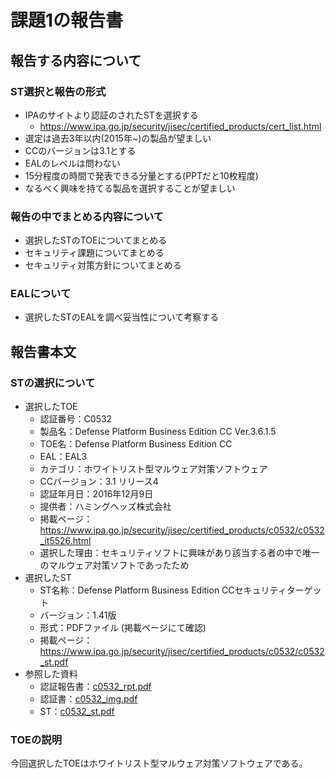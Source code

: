 # 課題1の報告書

## 報告する内容について
### ST選択と報告の形式
- IPAのサイトより認証のされたSTを選択する
    - https://www.ipa.go.jp/security/jisec/certified_products/cert_list.html
- 選定は過去3年以内(2015年~)の製品が望ましい
- CCのバージョンは3.1とする
- EALのレベルは問わない
- 15分程度の時間で発表できる分量とする(PPTだと10枚程度)
- なるべく興味を持てる製品を選択することが望ましい

### 報告の中でまとめる内容について
- 選択したSTのTOEについてまとめる
- セキュリティ課題についてまとめる
- セキュリティ対策方針についてまとめる

### EALについて
- 選択したSTのEALを調べ妥当性について考察する 

## 報告書本文
### STの選択について
- 選択したTOE
    - 認証番号：C0532
    - 製品名：Defense Platform Business Edition CC Ver.3.6.1.5
    - TOE名：Defense Platform Business Edition CC
    - EAL：EAL3
    - カテゴリ：ホワイトリスト型マルウェア対策ソフトウェア
    - CCバージョン：3.1 リリース4
    - 認証年月日：2016年12月9日
    - 提供者：ハミングヘッズ株式会社
    - 掲載ページ：https://www.ipa.go.jp/security/jisec/certified_products/c0532/c0532_it5526.html
    - 選択した理由：セキュリティソフトに興味があり該当する者の中で唯一のマルウェア対策ソフトであったため
- 選択したST
    - ST名称：Defense Platform Business Edition CCセキュリティターゲット
    - バージョン：1.41版
    - 形式：PDFファイル (掲載ページにて確認)
    - 掲載ページ：https://www.ipa.go.jp/security/jisec/certified_products/c0532/c0532_st.pdf
- 参照した資料
    - 認証報告書：[c0532_rpt.pdf](https://github.com/a1852rw/aiit_006_secspecial_02/blob/master/doc_001_STrreport.md)
    - 認証書：[c0532_img.pdf](https://www.ipa.go.jp/security/jisec/certified_products/c0532/c0532_img.pdf)
    - ST：[c0532_st.pdf](https://www.ipa.go.jp/security/jisec/certified_products/c0532/c0532_st.pdf)

### TOEの説明
今回選択したTOEはホワイトリスト型マルウェア対策ソフトウェアである。